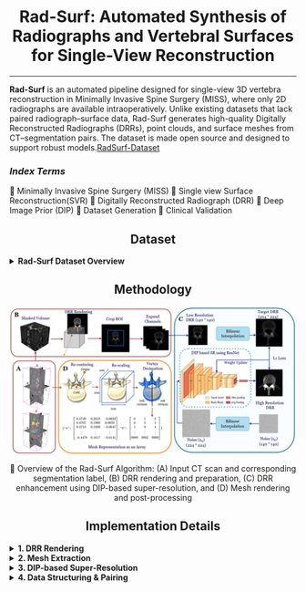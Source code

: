 <h1 align="center">Rad-Surf: Automated Synthesis of Radiographs and Vertebral Surfaces for Single-View Reconstruction
</h1>

<p  align="center">  

---

**Rad-Surf** is an automated pipeline designed for single-view 3D vertebra reconstruction in Minimally Invasive Spine Surgery (MISS), where only 2D radiographs are available intraoperatively. Unlike existing datasets that lack paired radiograph–surface data, Rad-Surf generates high-quality Digitally Reconstructed Radiographs (DRRs), point clouds, and surface meshes from CT–segmentation pairs. The dataset is made open source and designed to support robust models.[RadSurf-Dataset](https://drive.google.com/drive/folders/1YBzQlRE8mZOfmKDpoc9omabz6GCIIJbH?usp=sharing) 

<h3 > <i>Index Terms</i> </h3> 

  :diamond_shape_with_a_dot_inside: Minimally Invasive Spine Surgery (MISS)
  :diamond_shape_with_a_dot_inside: Single view Surface Reconstruction(SVR)
  :diamond_shape_with_a_dot_inside: Digitally Reconstructed Radiograph (DRR) 
  :diamond_shape_with_a_dot_inside: Deep Image Prior (DIP)
  :diamond_shape_with_a_dot_inside: Dataset Generation 
  :diamond_shape_with_a_dot_inside: Clinical Validation

</div>

</div>
</details>

<h2 align="center">Dataset</h2>

<details>
<summary><b>Rad-Surf Dataset Overview</b></summary>

The **Rad-Surf** dataset for lumbar vertebrae single-view reconstruction includes:  
- **475 unique DRR–mesh pairs**  
- **24 DRRs per mesh**  
- **Total: 11,400 DRR–mesh pairs**  


You can download the dataset from the following link:

🔗 [RadSurf-Dataset](https://drive.google.com/drive/folders/1YBzQlRE8mZOfmKDpoc9omabz6GCIIJbH?usp=sharing) 
</details>

## <div align="center">Methodology</div>

<p align="center">
  <img src="Methodology_RadSurf.jpg">
</p>
<div align = "center">

:small_orange_diamond: Overview of the Rad-Surf Algorithm: (A) Input CT scan and corresponding segmentation label, (B) DRR rendering and preparation, (C) DRR enhancement using
DIP-based super-resolution, and (D) Mesh rendering and post-processing 
</div>

## <div align="center">Implementation Details</div>

<details>
<summary><b>1. DRR Rendering</b></summary>

DRRs are synthesized from CT volumes using [Plastimatch](https://plastimatch.org/), simulating X-ray projections from 24 rotational views around the isocenter. Output images are resized, normalized, and prepared for downstream processing.

</details>

<details>
<summary><b>2. Mesh Extraction</b></summary>

Meshes are generated using the marching cubes algorithm applied to segmentation volumes. Post-processing includes smoothing, decimation, and unit scaling to create clean watertight STL models.

</details>

<details>
<summary><b>3. DIP-based Super-Resolution</b></summary>

Low-resolution DRRs are enhanced using a Deep Image Prior (DIP) network. The model optimizes a randomly initialized CNN to reconstruct a high-quality version without external data.

</details>

<details>
<summary><b>4. Data Structuring & Pairing</b></summary>

Each mesh is paired with 24 corresponding DRRs from different viewpoints. The dataset is arranged in a sub-directory format to support easy loading for training pipelines.

</details>


